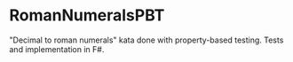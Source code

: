 # RomanNumeralsPBT
"Decimal to roman numerals" kata done with
property-based testing. Tests and
implementation in F#.
